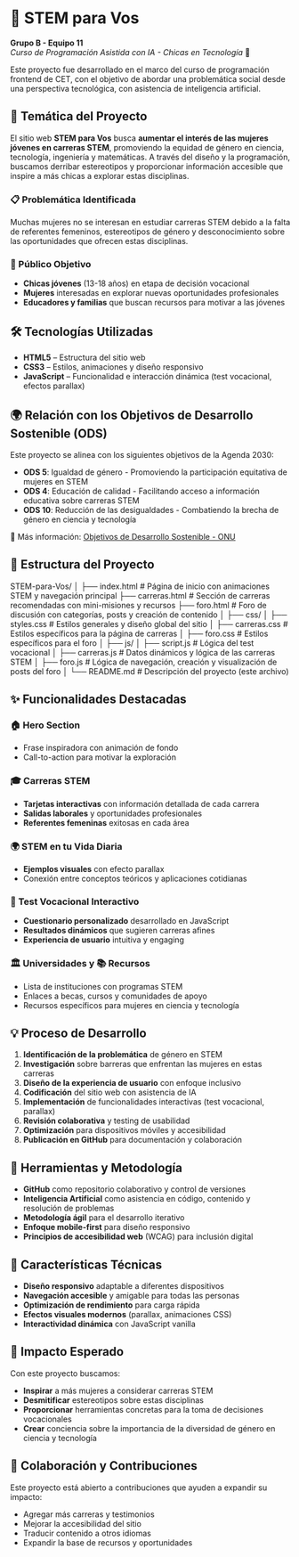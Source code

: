 # 🚀 STEM para Vos

**Grupo B - Equipo 11**  
*Curso de Programación Asistida con IA - Chicas en Tecnología* 🚀

Este proyecto fue desarrollado en el marco del curso de programación frontend de CET, con el objetivo de abordar una problemática social desde una perspectiva tecnológica, con asistencia de inteligencia artificial.

## 🎯 Temática del Proyecto

El sitio web **STEM para Vos** busca **aumentar el interés de las mujeres jóvenes en carreras STEM**, promoviendo la equidad de género en ciencia, tecnología, ingeniería y matemáticas. A través del diseño y la programación, buscamos derribar estereotipos y proporcionar información accesible que inspire a más chicas a explorar estas disciplinas.

### 📋 Problemática Identificada
Muchas mujeres no se interesan en estudiar carreras STEM debido a la falta de referentes femeninos, estereotipos de género y desconocimiento sobre las oportunidades que ofrecen estas disciplinas.

### 👥 Público Objetivo
- **Chicas jóvenes** (13-18 años) en etapa de decisión vocacional
- **Mujeres** interesadas en explorar nuevas oportunidades profesionales
- **Educadores y familias** que buscan recursos para motivar a las jóvenes

## 🛠️ Tecnologías Utilizadas

- **HTML5** – Estructura del sitio web
- **CSS3** – Estilos, animaciones y diseño responsivo
- **JavaScript** – Funcionalidad e interacción dinámica (test vocacional, efectos parallax)

## 🌍 Relación con los Objetivos de Desarrollo Sostenible (ODS)

Este proyecto se alinea con los siguientes objetivos de la Agenda 2030:

- **ODS 5**: Igualdad de género - Promoviendo la participación equitativa de mujeres en STEM
- **ODS 4**: Educación de calidad - Facilitando acceso a información educativa sobre carreras STEM
- **ODS 10**: Reducción de las desigualdades - Combatiendo la brecha de género en ciencia y tecnología

📎 Más información: [Objetivos de Desarrollo Sostenible - ONU](https://www.un.org/sustainabledevelopment/es/)

## 📁 Estructura del Proyecto

STEM-para-Vos/
│
├── index.html              # Página de inicio con animaciones STEM y navegación principal
├── carreras.html           # Sección de carreras recomendadas con mini-misiones y recursos
├── foro.html               # Foro de discusión con categorías, posts y creación de contenido
│
├── css/
│   ├── styles.css          # Estilos generales y diseño global del sitio
│   ├── carreras.css        # Estilos específicos para la página de carreras
│   ├── foro.css            # Estilos específicos para el foro
│
├── js/
│   ├── script.js           # Lógica del test vocacional
│   ├── carreras.js         # Datos dinámicos y lógica de las carreras STEM
│   ├── foro.js             # Lógica de navegación, creación y visualización de posts del foro
│
└── README.md               # Descripción del proyecto (este archivo)

## ✨ Funcionalidades Destacadas

### 🏠 Hero Section
- Frase inspiradora con animación de fondo
- Call-to-action para motivar la exploración

### 🎓 Carreras STEM
- **Tarjetas interactivas** con información detallada de cada carrera
- **Salidas laborales** y oportunidades profesionales
- **Referentes femeninas** exitosas en cada área

### 🌍 STEM en tu Vida Diaria
- **Ejemplos visuales** con efecto parallax
- Conexión entre conceptos teóricos y aplicaciones cotidianas

### 🧪 Test Vocacional Interactivo
- **Cuestionario personalizado** desarrollado en JavaScript
- **Resultados dinámicos** que sugieren carreras afines
- **Experiencia de usuario** intuitiva y engaging

### 🏛️ Universidades y 📚 Recursos
- Lista de instituciones con programas STEM
- Enlaces a becas, cursos y comunidades de apoyo
- Recursos específicos para mujeres en ciencia y tecnología

## 💡 Proceso de Desarrollo

1. **Identificación de la problemática** de género en STEM
2. **Investigación** sobre barreras que enfrentan las mujeres en estas carreras
3. **Diseño de la experiencia de usuario** con enfoque inclusivo
4. **Codificación** del sitio web con asistencia de IA
5. **Implementación** de funcionalidades interactivas (test vocacional, parallax)
6. **Revisión colaborativa** y testing de usabilidad
7. **Optimización** para dispositivos móviles y accesibilidad
8. **Publicación en GitHub** para documentación y colaboración

## 🤖 Herramientas y Metodología

- **GitHub** como repositorio colaborativo y control de versiones
- **Inteligencia Artificial** como asistencia en código, contenido y resolución de problemas
- **Metodología ágil** para el desarrollo iterativo
- **Enfoque mobile-first** para diseño responsivo
- **Principios de accesibilidad web** (WCAG) para inclusión digital

## 🎨 Características Técnicas

- **Diseño responsivo** adaptable a diferentes dispositivos
- **Navegación accesible** y amigable para todas las personas
- **Optimización de rendimiento** para carga rápida
- **Efectos visuales modernos** (parallax, animaciones CSS)
- **Interactividad dinámica** con JavaScript vanilla

## 🚀 Impacto Esperado

Con este proyecto buscamos:
- **Inspirar** a más mujeres a considerar carreras STEM
- **Desmitificar** estereotipos sobre estas disciplinas
- **Proporcionar** herramientas concretas para la toma de decisiones vocacionales
- **Crear** conciencia sobre la importancia de la diversidad de género en ciencia y tecnología

## 🤝 Colaboración y Contribuciones

Este proyecto está abierto a contribuciones que ayuden a expandir su impacto:
- Agregar más carreras y testimonios
- Mejorar la accesibilidad del sitio
- Traducir contenido a otros idiomas
- Expandir la base de recursos y oportunidades
